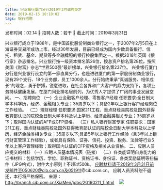 ```yaml
---
title: 兴业银行厦门分行2019年2月诚聘英才
date: 2019-02-15 10:10:02
tags: 银行招聘
---
```

发布时间：02.14   🌟   招聘人数：若干   🌈   截止时间：2019年3月31日
<!-- more -->

兴业银行成立于1988年，是中国首批股份制商业银行之一，于2007年2月5日在上海证券交易所成功上市。经过30年发展，目前已经成为国内少数具备银行、信托、租赁、基金、期货等多金融牌照的银行控股集团之一。根据2018年英国《银行家》杂志排名，兴业银行按一级资本排名第26位，按总资产排名第28位。按照美国《财富》杂志“世界500强”最新榜单，兴业银行排名第237位。
兴业银行厦门分行是兴业银行设立的第一家直属分行，也是进驻厦门的第一家股份制商业银行，现有29个支行、18个业务部，员工1000余人。分行始终秉承“真诚服务、相伴成长”的理念，勇于拼搏，锐意进取，在社会各界和广大客户的鼎力支持下，各项业务持续健康发展，在厦门同业排名居前列，为优秀人才提供了广阔的事业发展空间。
一、招聘岗位
（一）企业金融客户经理、零售客户经理
任职要求:全日制大学本科学历，经济、金融相关专业；35周岁以下；具备2年以上银行客户经理岗位工作经验。
（二）理财经理
任职要求:国家211工程、重点财经类院校及国外获得教育部认证的院校全日制大学本科及以上学历、经济金融类相关专业；35周岁以下；取得国内认证的AFP或CFP资格。
（三）私人银行财富专家
任职要求：国家211工程、重点财经类院校及国外获得教育部认证的院校全日制大学本科及以上学历，经济金融类相关专业；35周岁以下;具备5年以上银行工作经验（且3年以上银行财富管理工作经验），或者具有保险、证券、信托、投资、税务、法律等行业5年以上客户管理经验；取得国内认证的CFP资格及相关从业资格。
二、应聘人员应提交的材料
（一）应聘人员基本情况表（链接）
（二）各类能证明自身能力的证书材料：包括学历、学位、职称证书、资格证书、身份证、各类奖励证明等扫描件（JPG格式），附件大小原则上不超过500k。
应聘材料请于2019年3月31日前发邮件至050620@cib.com.cn及051911@cib.com.cn。
应聘人员资料恕不退还，本行将严格保密。
来源：
http://branch.cib.com.cn/XiaMen/jobs/20190211_1.html
 
 ![](https://cdn.weiweiblog.cn/20181015134814.png)